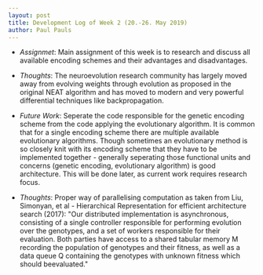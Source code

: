 ```yaml
---
layout: post
title: Development Log of Week 2 (20.-26. May 2019)
author: Paul Pauls
---
```


* _Assignmet_: Main assignment of this week is to research and discuss all available encoding schemes and their advantages and disadvantages.


* _Thoughts_: The neuroevolution research community has largely moved away from evolving  weights through evolution as proposed in the original NEAT algorithm and has moved to modern and very powerful differential techniques like backpropagation.


* _Future Work_: Seperate the code responsible for the genetic encoding scheme from the code applying the evolutionary algorithm. It is common that for a single encoding scheme there are multiple available evolutionary algorithms. Though sometimes an evolutionary method is so closely knit with its encoding scheme that they have to be implemented together - generally seperating those functional units and concerns (genetic encoding, evolutionary algorithm) is good architecture. This will be done later, as current work requires research focus.


* _Thoughts_: Proper way of parallelising computation as taken from Liu, Simonyan, et al - Hierarchical Representation for efficient architecture search (2017): "Our distributed implementation is asynchronous, consisting of a single controller responsible for performing evolution over the genotypes, and a set of workers responsible for their evaluation. Both parties have access to a shared tabular memory M recording the population of genotypes and their fitness, as well as a data queue Q containing the genotypes with unknown fitness which should beevaluated."

